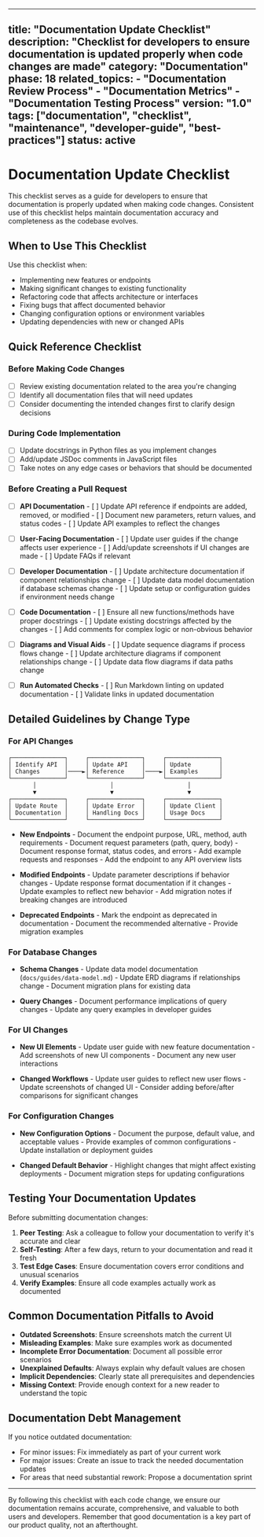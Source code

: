 ***

title: "Documentation Update Checklist"
description: "Checklist for developers to ensure documentation is updated properly when code changes are made"
category: "Documentation"
phase: 18
related\_topics:
\- "Documentation Review Process"
\- "Documentation Metrics"
\- "Documentation Testing Process"
version: "1.0"
tags: \["documentation", "checklist", "maintenance", "developer-guide", "best-practices"]
status: active
--------------

# Documentation Update Checklist

This checklist serves as a guide for developers to ensure that documentation is properly updated when making code changes. Consistent use of this checklist helps maintain documentation accuracy and completeness as the codebase evolves.

## When to Use This Checklist

Use this checklist when:

- Implementing new features or endpoints
- Making significant changes to existing functionality
- Refactoring code that affects architecture or interfaces
- Fixing bugs that affect documented behavior
- Changing configuration options or environment variables
- Updating dependencies with new or changed APIs

## Quick Reference Checklist

### Before Making Code Changes

- [ ] Review existing documentation related to the area you're changing
- [ ] Identify all documentation files that will need updates
- [ ] Consider documenting the intended changes first to clarify design decisions

### During Code Implementation

- [ ] Update docstrings in Python files as you implement changes
- [ ] Add/update JSDoc comments in JavaScript files
- [ ] Take notes on any edge cases or behaviors that should be documented

### Before Creating a Pull Request

- [ ] **API Documentation**
  \- \[ ] Update API reference if endpoints are added, removed, or modified
  \- \[ ] Document new parameters, return values, and status codes
  \- \[ ] Update API examples to reflect the changes

- [ ] **User-Facing Documentation**
  \- \[ ] Update user guides if the change affects user experience
  \- \[ ] Add/update screenshots if UI changes are made
  \- \[ ] Update FAQs if relevant

- [ ] **Developer Documentation**
  \- \[ ] Update architecture documentation if component relationships change
  \- \[ ] Update data model documentation if database schemas change
  \- \[ ] Update setup or configuration guides if environment needs change

- [ ] **Code Documentation**
  \- \[ ] Ensure all new functions/methods have proper docstrings
  \- \[ ] Update existing docstrings affected by the changes
  \- \[ ] Add comments for complex logic or non-obvious behavior

- [ ] **Diagrams and Visual Aids**
  \- \[ ] Update sequence diagrams if process flows change
  \- \[ ] Update architecture diagrams if component relationships change
  \- \[ ] Update data flow diagrams if data paths change

- [ ] **Run Automated Checks**
  \- \[ ] Run Markdown linting on updated documentation
  \- \[ ] Validate links in updated documentation

## Detailed Guidelines by Change Type

### For API Changes

```
┌───────────────┐     ┌───────────────┐     ┌───────────────┐
│ Identify API  │     │ Update API    │     │ Update        │
│ Changes       │────►│ Reference     │────►│ Examples      │
└───────────────┘     └───────────────┘     └───────────────┘
       │                     │                     │
       ▼                     ▼                     ▼
┌───────────────┐     ┌───────────────┐     ┌───────────────┐
│ Update Route  │     │ Update Error  │     │ Update Client │
│ Documentation │     │ Handling Docs │     │ Usage Docs    │
└───────────────┘     └───────────────┘     └───────────────┘
```

- **New Endpoints**
  \- Document the endpoint purpose, URL, method, auth requirements
  \- Document request parameters (path, query, body)
  \- Document response format, status codes, and errors
  \- Add example requests and responses
  \- Add the endpoint to any API overview lists

- **Modified Endpoints**
  \- Update parameter descriptions if behavior changes
  \- Update response format documentation if it changes
  \- Update examples to reflect new behavior
  \- Add migration notes if breaking changes are introduced

- **Deprecated Endpoints**
  \- Mark the endpoint as deprecated in documentation
  \- Document the recommended alternative
  \- Provide migration examples

### For Database Changes

- **Schema Changes**
  \- Update data model documentation (`docs/guides/data-model.md`)
  \- Update ERD diagrams if relationships change
  \- Document migration plans for existing data

- **Query Changes**
  \- Document performance implications of query changes
  \- Update any query examples in developer guides

### For UI Changes

- **New UI Elements**
  \- Update user guide with new feature documentation
  \- Add screenshots of new UI components
  \- Document any new user interactions

- **Changed Workflows**
  \- Update user guides to reflect new user flows
  \- Update screenshots of changed UI
  \- Consider adding before/after comparisons for significant changes

### For Configuration Changes

- **New Configuration Options**
  \- Document the purpose, default value, and acceptable values
  \- Provide examples of common configurations
  \- Update installation or deployment guides

- **Changed Default Behavior**
  \- Highlight changes that might affect existing deployments
  \- Document migration steps for updating configurations

## Testing Your Documentation Updates

Before submitting documentation changes:

1. **Peer Testing**: Ask a colleague to follow your documentation to verify it's accurate and clear
2. **Self-Testing**: After a few days, return to your documentation and read it fresh
3. **Test Edge Cases**: Ensure documentation covers error conditions and unusual scenarios
4. **Verify Examples**: Ensure all code examples actually work as documented

## Common Documentation Pitfalls to Avoid

- **Outdated Screenshots**: Ensure screenshots match the current UI
- **Misleading Examples**: Make sure examples work as documented
- **Incomplete Error Documentation**: Document all possible error scenarios
- **Unexplained Defaults**: Always explain why default values are chosen
- **Implicit Dependencies**: Clearly state all prerequisites and dependencies
- **Missing Context**: Provide enough context for a new reader to understand the topic

## Documentation Debt Management

If you notice outdated documentation:

- For minor issues: Fix immediately as part of your current work
- For major issues: Create an issue to track the needed documentation updates
- For areas that need substantial rework: Propose a documentation sprint

***

By following this checklist with each code change, we ensure our documentation remains accurate, comprehensive, and valuable to both users and developers. Remember that good documentation is a key part of our product quality, not an afterthought.
